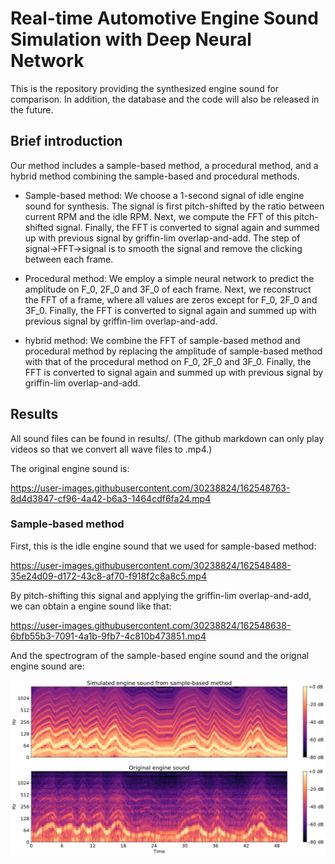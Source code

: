 # Real-time Automotive Engine Sound Simulation with Deep Neural Network

This is the repository providing the synthesized engine sound for comparison. In addition, the database and the code will also be released in the future. 


## Brief introduction

Our method includes a sample-based method, a procedural method, and a hybrid method combining the sample-based and procedural methods. 
* Sample-based method: We choose a 1-second signal of idle engine sound for synthesis. The signal is first pitch-shifted by the ratio between current RPM and the idle RPM. Next, we compute the FFT of this pitch-shifted signal. Finally, the FFT is converted to signal again and summed up with previous signal by griffin-lim overlap-and-add. The step of signal&rarr;FFT&rarr;signal is to smooth the signal and remove the clicking between each frame.

* Procedural method: We employ a simple neural network to predict the amplitude on F_0, 2F_0 and 3F_0 of each frame. Next, we reconstruct the FFT of a frame, where all values are zeros except for F_0, 2F_0 and 3F_0. Finally, the FFT is converted to signal again and summed up with previous signal by griffin-lim overlap-and-add.

* hybrid method: We combine the FFT of sample-based method and procedural method by replacing the amplitude of sample-based method with that of the procedural method on F_0, 2F_0 and 3F_0. Finally, the FFT is converted to signal again and summed up with previous signal by griffin-lim overlap-and-add.

## Results

All sound files can be found in results/. (The github markdown can only play videos so that we convert all wave files to .mp4.)

The original engine sound is: 

https://user-images.githubusercontent.com/30238824/162548763-8d4d3847-cf96-4a42-b6a3-1464cdf6fa24.mp4

### Sample-based method

First, this is the idle engine sound that we used for sample-based method: 

https://user-images.githubusercontent.com/30238824/162548488-35e24d09-d172-43c8-af70-f918f2c8a8c5.mp4

By pitch-shifting this signal and applying the griffin-lim overlap-and-add, we can obtain a engine sound like that:

https://user-images.githubusercontent.com/30238824/162548638-6bfb55b3-7091-4a1b-9fb7-4c810b473851.mp4

And the spectrogram of the sample-based engine sound and the orignal engine sound are: 

![](results/sample_based.png)


